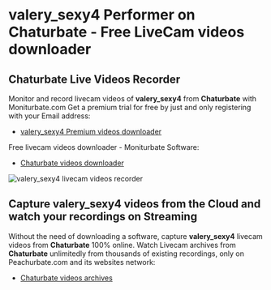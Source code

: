 # valery_sexy4 Performer on Chaturbate - Free LiveCam videos downloader

## Chaturbate Live Videos Recorder

Monitor and record livecam videos of **valery_sexy4** from **Chaturbate** with Moniturbate.com
Get a premium trial for free by just and only registering with your Email address:
* [valery_sexy4 Premium videos downloader](https://moniturbate.com/request-demo-licence-key.html)

Free livecam videos downloader - Moniturbate Software:
* [Chaturbate videos downloader](https://moniturbate.com/moniturbate-download-software.html)

![valery_sexy4 livecam videos recorder](https://peachurnet.com/templates/moniturbate-software.png)


## Capture valery_sexy4 videos from the Cloud and watch your recordings on Streaming

Without the need of downloading a software, capture **valery_sexy4** livecam videos from **Chaturbate** 100% online.
Watch Livecam archives from **Chaturbate** unlimitedly from thousands of existing recordings, only on Peachurbate.com and its websites network:
* [Chaturbate videos archives](https://peachurnet.com/)